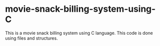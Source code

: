 # movie-snack-billing-system-using-C
This is a movie snack billing system using C language.
This code is done using files and structures.

